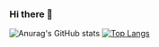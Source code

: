 ### Hi there 👋
![Anurag's GitHub stats](https://github-readme-stats.vercel.app/api?username=versayce&show_icons=true&theme=radical)
[![Top Langs](https://github-readme-stats.vercel.app/api/top-langs/?username=versayce&layout=compact&theme=radical)](https://github.com/anuraghazra/github-readme-stats)

<!--
**Versayce/versayce** is a ✨ _special_ ✨ repository because its `README.md` (this file) appears on your GitHub profile.

Here are some ideas to get you started:

- 🔭 I’m currently working on ...
- 🌱 I’m currently learning ...
- 👯 I’m looking to collaborate on ...
- 🤔 I’m looking for help with ...
- 💬 Ask me about ...
- 📫 How to reach me: ...
- 😄 Pronouns: ...
- ⚡ Fun fact: ...
-->
